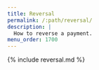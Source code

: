 ```yaml
---
title: Reversal
permalink: /:path/reversal/
description: |
  How to reverse a payment.
menu_order: 1700
---
```


{% include reversal.md %}
